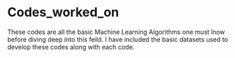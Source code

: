 # Codes_worked_on
These codes are all the basic Machine Learning Algorithms one must lnow before diving deep into this feild.
I have included the basic datasets used to develop these codes along with each code.
